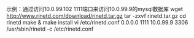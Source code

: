 示例：通过访问10.0.99.102 1111端口来访问10.0.99.9的mysql数据库
wget http://www.rinetd.com/download/rinetd.tar.gz
tar -zxvf rinetd.tar.gz
cd rinetd
make & make install
vi /etc/rinetd.conf
    0.0.0.0 1111 10.0.99.9 3306
/usr/sbin/rinetd -c /etc/rinetd.conf